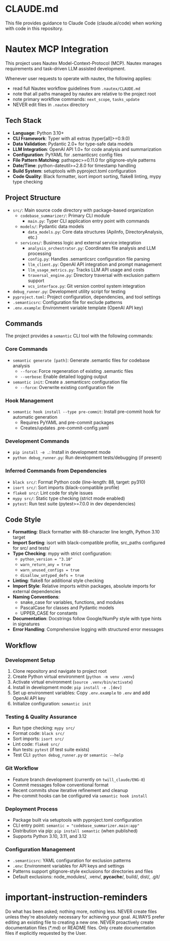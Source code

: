 # CLAUDE.md

This file provides guidance to Claude Code (claude.ai/code) when working with code in this repository.

<!-- NAUTEX_SECTION_START -->

# Nautex MCP Integration

This project uses Nautex Model-Context-Protocol (MCP). Nautex manages requirements and task-driven LLM assisted development.
 
Whenever user requests to operate with nautex, the following applies: 

- read full Nautex workflow guidelines from `.nautex/CLAUDE.md`
- note that all paths managed by nautex are relative to the project root
- note primary workflow commands: `next_scope`, `tasks_update` 
- NEVER edit files in `.nautex` directory

<!-- NAUTEX_SECTION_END -->

## Tech Stack

- **Language**: Python 3.10+ 
- **CLI Framework**: Typer with all extras (typer[all]>=0.9.0)
- **Data Validation**: Pydantic 2.0+ for type-safe data models
- **LLM Integration**: OpenAI API 1.0+ for code analysis and summarization
- **Configuration**: PyYAML for .semanticsrc config files
- **File Pattern Matching**: pathspec>=0.11.0 for gitignore-style patterns
- **Date/Time**: python-dateutil>=2.8.0 for timestamp handling
- **Build System**: setuptools with pyproject.toml configuration
- **Code Quality**: Black formatter, isort import sorting, flake8 linting, mypy type checking

## Project Structure

- `src/`: Main source code directory with package-based organization
  - `codebase_summarizer/`: Primary CLI module
    - `main.py`: Typer CLI application entry point with commands
  - `models/`: Pydantic data models
    - `data_models.py`: Core data structures (ApiInfo, DirectoryAnalysis, etc.)
  - `services/`: Business logic and external service integration
    - `analysis_orchestrator.py`: Coordinates file analysis and LLM processing
    - `config.py`: Handles .semanticsrc configuration file parsing
    - `llm_client.py`: OpenAI API integration and prompt management
    - `llm_usage_metrics.py`: Tracks LLM API usage and costs
    - `traversal_engine.py`: Directory traversal with exclusion pattern support
    - `vcs_interface.py`: Git version control system integration
- `debug_runner.py`: Development utility script for testing
- `pyproject.toml`: Project configuration, dependencies, and tool settings
- `.semanticsrc`: Configuration file for exclude patterns
- `.env.example`: Environment variable template (OpenAI API key)

## Commands

The project provides a `semantic` CLI tool with the following commands:

### Core Commands
- `semantic generate [path]`: Generate .semantic files for codebase analysis
  - `--force`: Force regeneration of existing .semantic files  
  - `--verbose`: Enable detailed logging output
- `semantic init`: Create a .semanticsrc configuration file
  - `--force`: Overwrite existing configuration file

### Hook Management  
- `semantic hook install --type pre-commit`: Install pre-commit hook for automatic generation
  - Requires PyYAML and pre-commit packages
  - Creates/updates .pre-commit-config.yaml

### Development Commands
- `pip install -e .`: Install in development mode
- `python debug_runner.py`: Run development tests/debugging (if present)

### Inferred Commands from Dependencies
- `black src/`: Format Python code (line-length: 88, target: py310)
- `isort src/`: Sort imports (black-compatible profile)  
- `flake8 src/`: Lint code for style issues
- `mypy src/`: Static type checking (strict mode enabled)
- `pytest`: Run test suite (pytest>=7.0.0 in dev dependencies)

## Code Style

- **Formatting**: Black formatter with 88-character line length, Python 3.10 target
- **Import Sorting**: isort with black-compatible profile, src_paths configured for src/ and tests/
- **Type Checking**: mypy with strict configuration:
  - `python_version = "3.10"`
  - `warn_return_any = true`
  - `warn_unused_configs = true`
  - `disallow_untyped_defs = true`
- **Linting**: flake8 for additional style checking
- **Import Style**: Relative imports within packages, absolute imports for external dependencies
- **Naming Conventions**: 
  - snake_case for variables, functions, and modules
  - PascalCase for classes and Pydantic models
  - UPPER_CASE for constants
- **Documentation**: Docstrings follow Google/NumPy style with type hints in signatures
- **Error Handling**: Comprehensive logging with structured error messages

## Workflow

### Development Setup
1. Clone repository and navigate to project root
2. Create Python virtual environment (`python -m venv .venv`)
3. Activate virtual environment (`source .venv/bin/activate`)
4. Install in development mode: `pip install -e .[dev]`
5. Set up environment variables: Copy `.env.example` to `.env` and add OpenAI API key
6. Initialize configuration: `semantic init`

### Testing & Quality Assurance
- Run type checking: `mypy src/`
- Format code: `black src/`
- Sort imports: `isort src/`
- Lint code: `flake8 src/`
- Run tests: `pytest` (if test suite exists)
- Test CLI: `python debug_runner.py` or `semantic --help`

### Git Workflow
- Feature branch development (currently on `twill_claude/ENG-8`)
- Commit messages follow conventional format
- Recent commits show iterative refinement and cleanup
- Pre-commit hooks can be configured via `semantic hook install`

### Deployment Process
- Package built via setuptools with pyproject.toml configuration
- CLI entry point: `semantic = "codebase_summarizer.main:app"`
- Distribution via pip: `pip install semantic` (when published)
- Supports Python 3.10, 3.11, and 3.12

### Configuration Management
- `.semanticsrc`: YAML configuration for exclusion patterns
- `.env`: Environment variables for API keys and settings
- Patterns support gitignore-style exclusions for directories and files
- Default exclusions: node_modules/, .venv/, __pycache__/, build/, dist/, .git/

# important-instruction-reminders
Do what has been asked; nothing more, nothing less.
NEVER create files unless they're absolutely necessary for achieving your goal.
ALWAYS prefer editing an existing file to creating a new one.
NEVER proactively create documentation files (*.md) or README files. Only create documentation files if explicitly requested by the User.
